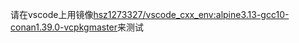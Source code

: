 请在vscode上用镜像[hsz1273327/vscode_cxx_env:alpine3.13-gcc10-conan1.39.0-vcpkgmaster](https://hub.docker.com/repository/docker/hsz1273327/vscode_cxx_env)来测试